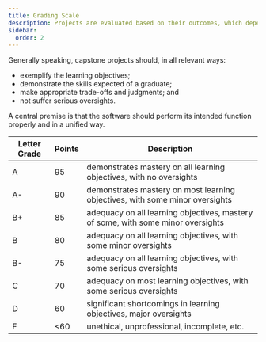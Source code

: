 ```yaml
---
title: Grading Scale
description: Projects are evaluated based on their outcomes, which depend on the category.
sidebar:
  order: 2
---
```


Generally speaking, capstone projects should, in all relevant ways:

- exemplify the learning objectives;
- demonstrate the skills expected of a graduate;
- make appropriate trade-offs and judgments; and
- not suffer serious oversights.

A central premise is that the software should perform its intended function properly and in a unified way.

Letter Grade | Points | Description
-------------|--------|------------
A  | 95 | demonstrates mastery on all learning objectives, with no oversights
A- | 90 | demonstrates mastery on most learning objectives, with some minor oversights
B+ | 85 | adequacy on all learning objectives, mastery of some, with some minor oversights
B  | 80 | adequacy on all learning objectives, with some minor oversights
B- | 75 | adequacy on all learning objectives, with some serious oversights
C  | 70 | adequacy on most learning objectives, with some serious oversights
D  | 60 | significant shortcomings in learning objectives, major oversights
F  | <60| unethical, unprofessional, incomplete, etc.